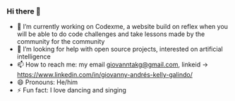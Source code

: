 ### Hi there 👋




- 🔭 I’m currently working on Codexme, a website build on reflex when you will be able to do code challenges and take lessons made by the community for the community
- 🤔 I’m looking for help with open source projects, interested on artificial intelligence
- 📫 How to reach me: my email giovanntakg@gmail.com, linkeid -> https://www.linkedin.com/in/giovanny-andrés-kelly-galindo/
- 😄 Pronouns: He/him
- ⚡ Fun fact: I love dancing and singing

